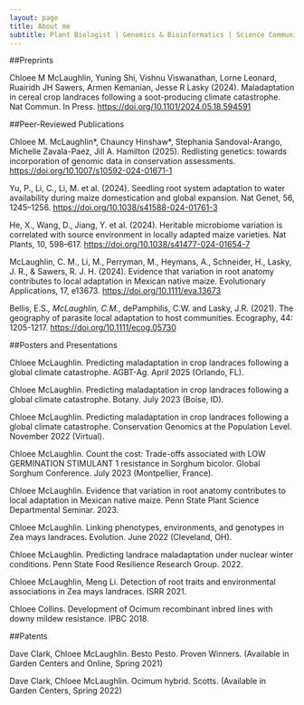 ```yaml
---
layout: page
title: About me
subtitle: Plant Biologist | Genomics & Bioinformatics | Science Communication
---
```


##Preprints

Chloee M McLaughlin, Yuning Shi, Vishnu Viswanathan, Lorne Leonard, Ruairidh JH Sawers, Armen Kemanian, Jesse R Lasky (2024). Maladaptation in cereal crop landraces following a soot-producing climate catastrophe. Nat Commun. In Press. https://doi.org/10.1101/2024.05.18.594591

##Peer-Reviewed Publications

Chloee M. McLaughlin*, Chauncy Hinshaw*, Stephania Sandoval-Arango, Michelle Zavala-Paez, Jill A. Hamilton (2025). Redlisting genetics: towards incorporation of genomic data in conservation assessments. https://doi.org/10.1007/s10592-024-01671-1

Yu, P., Li, C., Li, M. et al. (2024). Seedling root system adaptation to water availability during maize domestication and global expansion. Nat Genet, 56, 1245–1256. https://doi.org/10.1038/s41588-024-01761-3

He, X., Wang, D., Jiang, Y. et al. (2024). Heritable microbiome variation is correlated with source environment in locally adapted maize varieties. Nat Plants, 10, 598–617. https://doi.org/10.1038/s41477-024-01654-7

McLaughlin, C. M., Li, M., Perryman, M., Heymans, A., Schneider, H., Lasky, J. R., & Sawers, R. J. H. (2024). Evidence that variation in root anatomy contributes to local adaptation in Mexican native maize. Evolutionary Applications, 17, e13673. https://doi.org/10.1111/eva.13673

Bellis, E.S.*, McLaughlin, C.M.*, dePamphilis, C.W. and Lasky, J.R. (2021). The geography of parasite local adaptation to host communities. Ecography, 44: 1205-1217. https://doi.org/10.1111/ecog.05730

##Posters and Presentations

Chloee McLaughlin. Predicting maladaptation in crop landraces following a global climate catastrophe. AGBT-Ag. April 2025 (Orlando, FL).

Chloee McLaughlin. Predicting maladaptation in crop landraces following a global climate catastrophe. Botany. July 2023 (Boise, ID).

Chloee McLaughlin. Predicting maladaptation in crop landraces following a global climate catastrophe. Conservation Genomics at the Population Level. November 2022 (Virtual).

Chloee McLaughlin. Count the cost: Trade-offs associated with LOW GERMINATION STIMULANT 1 resistance in Sorghum bicolor. Global Sorghum Conference. July 2023 (Montpellier, France).

Chloee McLaughlin. Evidence that variation in root anatomy contributes to local adaptation in Mexican native maize. Penn State Plant Science Departmental Seminar. 2023.

Chloee McLaughlin. Linking phenotypes, environments, and genotypes in Zea mays landraces. Evolution. June 2022 (Cleveland, OH).

Chloee McLaughlin. Predicting landrace maladaptation under nuclear winter conditions. Penn State Food Resilience Research Group. 2022.

Chloee McLaughlin, Meng Li. Detection of root traits and environmental associations in Zea mays landraces. ISRR 2021.

Chloee Collins. Development of Ocimum recombinant inbred lines with downy mildew resistance. IPBC 2018.

##Patents

Dave Clark, Chloee McLaughlin. Besto Pesto. Proven Winners. (Available in Garden Centers and Online, Spring 2021)

Dave Clark, Chloee McLaughlin. Ocimum hybrid. Scotts. (Available in Garden Centers, Spring 2022)
